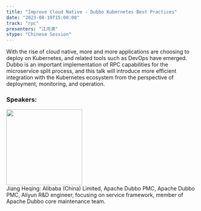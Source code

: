 ```yaml
---
title: "Improve Cloud Native - Dubbo Kubernetes Best Practices"
date: "2023-08-19T15:00:00"
track: "rpc"
presenters: "江河清"
stype: "Chinese Session"
---
```

With the rise of cloud native, more and more applications are choosing to deploy on Kubernetes, and related tools such as DevOps have emerged. Dubbo is an important implementation of RPC capabilities for the microservice split process, and this talk will introduce more efficient integration with the Kubernetes ecosystem from the perspective of deployment, monitoring, and operation.
 ### Speakers: 
 <img src="https://img.bagevent.com/resource/20230605/2215552430.JPG" width="200" /><br>Jiang Heqing: Alibaba (China) Limited, Apache Dubbo PMC, Apache Dubbo PMC, Aliyun R&D engineer, focusing on service framework, member of Apache Dubbo core maintenance team.
 <br><br>